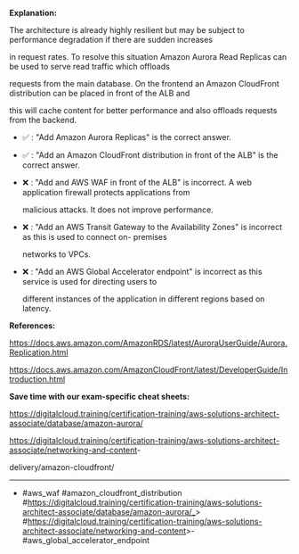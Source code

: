 **Explanation:**

The architecture is already highly resilient but may be subject to performance degradation if there are sudden increases

in request rates. To resolve this situation Amazon Aurora Read Replicas can be used to serve read traffic which offloads

requests from the main database. On the frontend an Amazon CloudFront distribution can be placed in front of the ALB and

this will cache content for better performance and also offloads requests from the backend.

- ✅ :  "Add Amazon Aurora Replicas" is the correct answer.

- ✅ :  "Add an Amazon CloudFront distribution in front of the ALB" is the correct answer.

- ❌ :  "Add and AWS WAF in front of the ALB" is incorrect. A web application firewall protects applications from

  malicious attacks. It does not improve performance.

- ❌ :  "Add an AWS Transit Gateway to the Availability Zones" is incorrect as this is used to connect on- premises

  networks to VPCs.

- ❌ :  "Add an AWS Global Accelerator endpoint" is incorrect as this service is used for directing users to

  different instances of the application in different regions based on latency.

**References:**

<https://docs.aws.amazon.com/AmazonRDS/latest/AuroraUserGuide/Aurora.Replication.html>

<https://docs.aws.amazon.com/AmazonCloudFront/latest/DeveloperGuide/Introduction.html>

**Save time with our exam-specific cheat sheets:**

<https://digitalcloud.training/certification-training/aws-solutions-architect-associate/database/amazon-aurora/>

<https://digitalcloud.training/certification-training/aws-solutions-architect-associate/networking-and-content>-

delivery/amazon-cloudfront/

----

- #aws_waf #amazon_cloudfront_distribution #<https://digitalcloud.training/certification-training/aws-solutions-architect-associate/database/amazon-aurora/_>> #<https://digitalcloud.training/certification-training/aws-solutions-architect-associate/networking-and-content>>- #aws_global_accelerator_endpoint
